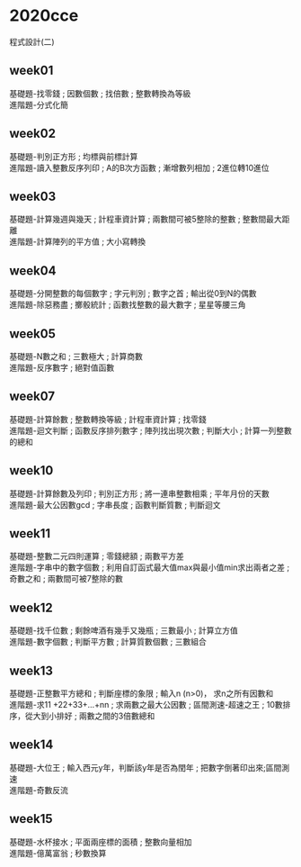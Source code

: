 # 2020cce
程式設計(二)

## week01  
基礎題-找零錢 ; 因數個數 ; 找倍數 ; 整數轉換為等級  
進階題-分式化簡  

## week02    
基礎題-判別正方形 ; 均標與前標計算  
進階題-讀入整數反序列印 ; A的B次方函數 ; 漸增數列相加 ; 2進位轉10進位  

## week03  
基礎題-計算幾週與幾天 ; 計程車資計算 ; 兩數間可被5整除的整數 ; 整數間最大距離   
進階題-計算陣列的平方值 ; 大小寫轉換  

## week04  
基礎題-分開整數的每個數字 ; 字元判別 ; 數字之首 ; 輸出從0到N的偶數  
進階題-除惡務盡 ; 擲骰統計 ; 函數找整數的最大數字 ; 星星等腰三角  

## week05  
基礎題-N數之和 ; 三數極大 ; 計算商數  
進階題-反序數字 ; 絕對值函數  

## week07  
基礎題-計算餘數 ; 整數轉換等級 ; 計程車資計算 ; 找零錢  
進階題-迴文判斷 ; 函數反序排列數字 ; 陣列找出現次數 ; 判斷大小 ; 計算一列整數的總和  

## week10  
基礎題-計算餘數及列印 ; 判別正方形 ; 將一連串整數相乘 ; 平年月份的天數  
進階題-最大公因數gcd ; 字串長度 ; 函數判斷質數 ; 判斷迴文  

## week11  
基礎題-整數二元四則運算 ; 零錢總額 ; 兩數平方差  
進階題-字串中的數字個數 ; 利用自訂函式最大值max與最小值min求出兩者之差 ; 奇數之和 ; 兩數間可被7整除的數  

## week12  
基礎題-找千位數 ; 剩餘啤酒有幾手又幾瓶 ; 三數最小 ; 計算立方值  
進階題-數字個數 ; 判斷平方數 ; 計算質數個數 ; 三數組合  

## week13  
基礎題-正整數平方總和 ; 判斷座標的象限 ; 輸入n (n>0)， 求n之所有因數和  
進階題-求11 +22+33+…+nn ; 求兩數之最大公因數 ; 區間測速-超速之王 ; 10數排序，從大到小排好 ; 兩數之間的3倍數總和  

## week14  
基礎題-大位王 ; 輸入西元y年，判斷該y年是否為閏年 ; 把數字倒著印出來;區間測速  
進階題-奇數反流  

## week15  
基礎題-水杯接水 ; 平面兩座標的面積 ; 整數向量相加  
進階題-億萬富翁 ; 秒數換算  
